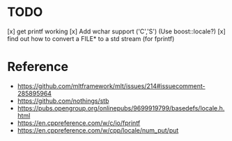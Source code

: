 # TODO
[x] get printf working
[x] Add wchar support ('C','S') (Use boost::locale?)
[x] find out how to convert a FILE* to a std stream (for fprintf)

# Reference
- https://github.com/mltframework/mlt/issues/214#issuecomment-285895964
- https://github.com/nothings/stb
- https://pubs.opengroup.org/onlinepubs/9699919799/basedefs/locale.h.html
- https://en.cppreference.com/w/c/io/fprintf
- https://en.cppreference.com/w/cpp/locale/num_put/put
